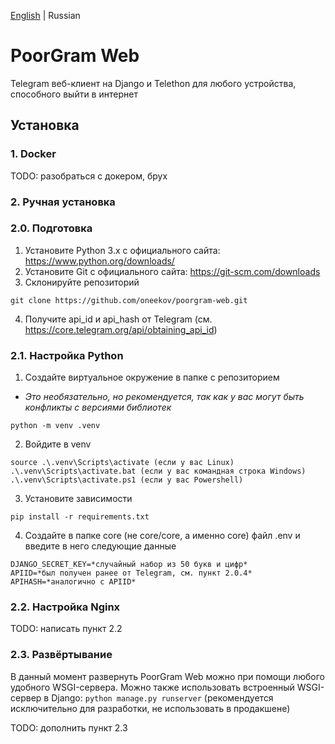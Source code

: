 [English](./README_en.md) | Russian

# PoorGram Web
Telegram веб-клиент на Django и Telethon для любого устройства, способного выйти в интернет

## Установка
### 1. Docker
TODO: разобраться с докером, брух
### 2. Ручная установка
### 2.0. Подготовка
1. Установите Python 3.x с официального сайта: https://www.python.org/downloads/
2. Установите Git с официального сайта: https://git-scm.com/downloads
3. Склонируйте репозиторий
```
git clone https://github.com/oneekov/poorgram-web.git
```
4. Получите api_id и api_hash от Telegram (см. https://core.telegram.org/api/obtaining_api_id)
### 2.1. Настройка Python
1. Создайте виртуальное окружение в папке с репозиторием
- *Это необязательно, но рекомендуется, так как у вас могут быть конфликты с версиями библиотек*
```
python -m venv .venv
```
2. Войдите в venv
```
source .\.venv\Scripts\activate (если у вас Linux)
.\.venv\Scripts\activate.bat (если у вас командная строка Windows)
.\.venv\Scripts\activate.ps1 (если у вас Powershell)
```
3. Установите зависимости
```
pip install -r requirements.txt
```
4. Создайте в папке core (не core/core, а именно core) файл .env и введите в него следующие данные
```
DJANGO_SECRET_KEY=*случайный набор из 50 букв и цифр*
APIID=*был получен ранее от Telegram, см. пункт 2.0.4*
APIHASH=*аналогично с APIID*
```
### 2.2. Настройка Nginx
TODO: написать пункт 2.2
### 2.3. Развёртывание
В данный момент развернуть PoorGram Web можно при помощи любого удобного WSGI-сервера. Можно также использовать встроенный WSGI-сервер в Django: `python manage.py runserver` (рекомендуется исключительно для разработки, не использовать в продакшене)

TODO: дополнить пункт 2.3